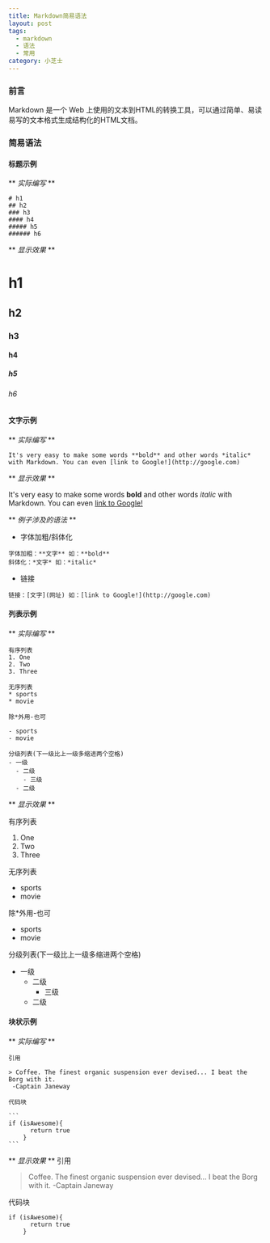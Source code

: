 ```yaml
---
title: Markdown简易语法
layout: post
tags:
  - markdown
  - 语法
  - 常用
category: 小芝士
---
```

### 前言
Markdown 是一个 Web 上使用的文本到HTML的转换工具，可以通过简单、易读易写的文本格式生成结构化的HTML文档。
### 简易语法
#### 标题示例
** *实际编写* **

```
# h1
## h2
### h3
#### h4
##### h5
###### h6
```

** *显示效果* **

# h1
## h2
### h3
#### h4
##### h5
###### h6


#### 文字示例
** *实际编写* **

```
It's very easy to make some words **bold** and other words *italic* with Markdown. You can even [link to Google!](http://google.com)
```

** *显示效果* **

It's very easy to make some words **bold** and other words *italic* with Markdown. You can even [link to Google!](http://google.com)

** *例子涉及的语法* **
- 字体加粗/斜体化

```
字体加粗：**文字** 如：**bold**
斜体化：*文字* 如：*italic*
```
- 链接

`
链接：[文字](网址) 如：[link to Google!](http://google.com)
`
#### 列表示例
** *实际编写* **

```
有序列表
1. One
2. Two
3. Three

无序列表
* sports
* movie

除*外用-也可

- sports
- movie

分级列表(下一级比上一级多缩进两个空格)
- 一级
  - 二级
    - 三级
  - 二级
```

** *显示效果* **


有序列表
1. One
2. Two
3. Three

无序列表
* sports
* movie

除*外用-也可

- sports
- movie

分级列表(下一级比上一级多缩进两个空格)
- 一级
  - 二级
    - 三级
  - 二级

#### 块状示例
** *实际编写* **

````
引用

> Coffee. The finest organic suspension ever devised... I beat the Borg with it.
 -Captain Janeway

代码块

```
if (isAwesome){
      return true
    }
```

````

** *显示效果* **
引用

> Coffee. The finest organic suspension ever devised... I beat the Borg with it.
 -Captain Janeway

代码块

```
if (isAwesome){
      return true
    }
```